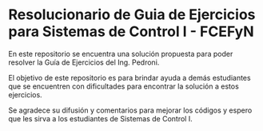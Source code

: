 # Resolucionario de Guia de Ejercicios para Sistemas de Control I - FCEFyN
En este repositorio se encuentra una solución propuesta para poder resolver la Guía de Ejercicios del Ing. Pedroni.

El objetivo de este repositorio es para brindar ayuda a demás estudiantes que se encuentren con dificultades para encontrar la solución a estos ejercicios.

Se agradece su difusión y comentarios para mejorar los códigos y espero que les sirva a los estudiantes de Sistemas de Control I.
